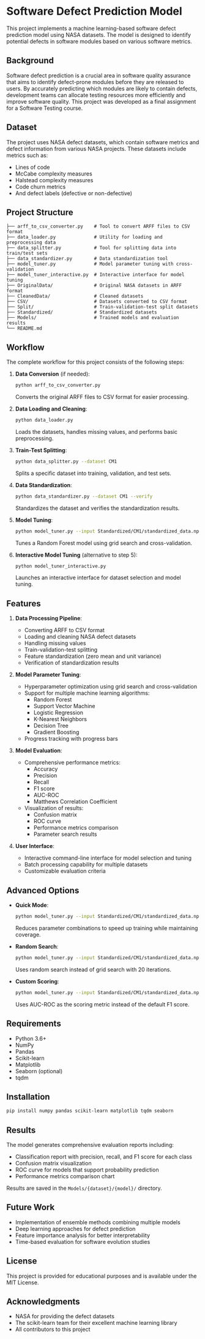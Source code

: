# Software Defect Prediction Model

This project implements a machine learning-based software defect prediction model using NASA datasets. The model is designed to identify potential defects in software modules based on various software metrics.

## Background

Software defect prediction is a crucial area in software quality assurance that aims to identify defect-prone modules before they are released to users. By accurately predicting which modules are likely to contain defects, development teams can allocate testing resources more efficiently and improve software quality. This project was developed as a final assignment for a Software Testing course.

## Dataset

The project uses NASA defect datasets, which contain software metrics and defect information from various NASA projects. These datasets include metrics such as:
- Lines of code
- McCabe complexity measures
- Halstead complexity measures
- Code churn metrics
- And defect labels (defective or non-defective)

## Project Structure

```
├── arff_to_csv_converter.py    # Tool to convert ARFF files to CSV format
├── data_loader.py              # Utility for loading and preprocessing data
├── data_splitter.py            # Tool for splitting data into train/test sets
├── data_standardizer.py        # Data standardization tool
├── model_tuner.py              # Model parameter tuning with cross-validation
├── model_tuner_interactive.py  # Interactive interface for model tuning
├── OriginalData/               # Original NASA datasets in ARFF format
├── CleanedData/                # Cleaned datasets
├── CSV/                        # Datasets converted to CSV format
├── Split/                      # Train-validation-test split datasets
├── Standardized/               # Standardized datasets
├── Models/                     # Trained models and evaluation results
└── README.md
```

## Workflow

The complete workflow for this project consists of the following steps:

1. **Data Conversion** (if needed):
   ```bash
   python arff_to_csv_converter.py
   ```
   Converts the original ARFF files to CSV format for easier processing.

2. **Data Loading and Cleaning**:
   ```bash
   python data_loader.py
   ```
   Loads the datasets, handles missing values, and performs basic preprocessing.

3. **Train-Test Splitting**:
   ```bash
   python data_splitter.py --dataset CM1
   ```
   Splits a specific dataset into training, validation, and test sets.

4. **Data Standardization**:
   ```bash
   python data_standardizer.py --dataset CM1 --verify
   ```
   Standardizes the dataset and verifies the standardization results.

5. **Model Tuning**:
   ```bash
   python model_tuner.py --input Standardized/CM1/standardized_data.npz --model rf
   ```
   Tunes a Random Forest model using grid search and cross-validation.

6. **Interactive Model Tuning** (alternative to step 5):
   ```bash
   python model_tuner_interactive.py
   ```
   Launches an interactive interface for dataset selection and model tuning.

## Features

1. **Data Processing Pipeline**:
   - Converting ARFF to CSV format
   - Loading and cleaning NASA defect datasets
   - Handling missing values
   - Train-validation-test splitting
   - Feature standardization (zero mean and unit variance)
   - Verification of standardization results

2. **Model Parameter Tuning**:
   - Hyperparameter optimization using grid search and cross-validation
   - Support for multiple machine learning algorithms:
     - Random Forest
     - Support Vector Machine
     - Logistic Regression
     - K-Nearest Neighbors
     - Decision Tree
     - Gradient Boosting
   - Progress tracking with progress bars

3. **Model Evaluation**:
   - Comprehensive performance metrics:
     - Accuracy
     - Precision
     - Recall
     - F1 score
     - AUC-ROC
     - Matthews Correlation Coefficient
   - Visualization of results:
     - Confusion matrix
     - ROC curve
     - Performance metrics comparison
     - Parameter search results

4. **User Interface**:
   - Interactive command-line interface for model selection and tuning
   - Batch processing capability for multiple datasets
   - Customizable evaluation criteria

## Advanced Options

- **Quick Mode**:
  ```bash
  python model_tuner.py --input Standardized/CM1/standardized_data.npz --model rf --reduce_params
  ```
  Reduces parameter combinations to speed up training while maintaining coverage.

- **Random Search**:
  ```bash
  python model_tuner.py --input Standardized/CM1/standardized_data.npz --model svm --random --n_iter 20
  ```
  Uses random search instead of grid search with 20 iterations.

- **Custom Scoring**:
  ```bash
  python model_tuner.py --input Standardized/CM1/standardized_data.npz --model lr --scoring roc_auc
  ```
  Uses AUC-ROC as the scoring metric instead of the default F1 score.

## Requirements

- Python 3.6+
- NumPy
- Pandas
- Scikit-learn
- Matplotlib
- Seaborn (optional)
- tqdm

## Installation

```bash
pip install numpy pandas scikit-learn matplotlib tqdm seaborn
```

## Results

The model generates comprehensive evaluation reports including:
- Classification report with precision, recall, and F1 score for each class
- Confusion matrix visualization
- ROC curve for models that support probability prediction
- Performance metrics comparison chart

Results are saved in the `Models/{dataset}/{model}/` directory.

## Future Work

- Implementation of ensemble methods combining multiple models
- Deep learning approaches for defect prediction
- Feature importance analysis for better interpretability
- Time-based evaluation for software evolution studies

## License

This project is provided for educational purposes and is available under the MIT License.

## Acknowledgments

- NASA for providing the defect datasets
- The scikit-learn team for their excellent machine learning library
- All contributors to this project 

